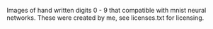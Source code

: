 Images of hand written digits 0 - 9 that compatible with mnist neural networks.  These were created by me, see licenses.txt for licensing.

